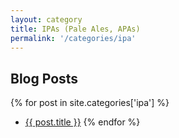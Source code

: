 ```yaml
---
layout: category
title: IPAs (Pale Ales, APAs)
permalink: '/categories/ipa'
---
```


## Blog Posts

{% for post in site.categories['ipa'] %}
  * <a href="{{post.url}}"  target="_self">{{ post.title }}</a>
{% endfor %}
